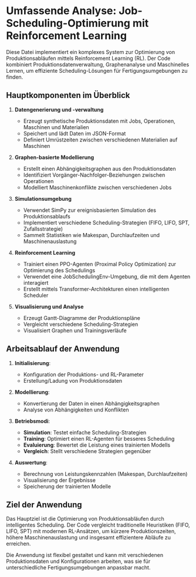 # Umfassende Analyse: Job-Scheduling-Optimierung mit Reinforcement Learning

Diese Datei implementiert ein komplexes System zur Optimierung von Produktionsabläufen mittels Reinforcement Learning (RL). Der Code kombiniert Produktionsdatenverwaltung, Graphenanalyse und Maschinelles Lernen, um effiziente Scheduling-Lösungen für Fertigungsumgebungen zu finden.

## Hauptkomponenten im Überblick

1. **Datengenerierung und -verwaltung**
   - Erzeugt synthetische Produktionsdaten mit Jobs, Operationen, Maschinen und Materialien
   - Speichert und lädt Daten im JSON-Format
   - Definiert Umrüstzeiten zwischen verschiedenen Materialien auf Maschinen

2. **Graphen-basierte Modellierung**
   - Erstellt einen Abhängigkeitsgraphen aus den Produktionsdaten
   - Identifiziert Vorgänger-Nachfolger-Beziehungen zwischen Operationen
   - Modelliert Maschinenkonflikte zwischen verschiedenen Jobs

3. **Simulationsumgebung**
   - Verwendet SimPy zur ereignisbasierten Simulation des Produktionsablaufs
   - Implementiert verschiedene Scheduling-Strategien (FIFO, LIFO, SPT, Zufallsstrategie)
   - Sammelt Statistiken wie Makespan, Durchlaufzeiten und Maschinenauslastung

4. **Reinforcement Learning**
   - Trainiert einen PPO-Agenten (Proximal Policy Optimization) zur Optimierung des Schedulings
   - Verwendet eine JobSchedulingEnv-Umgebung, die mit dem Agenten interagiert
   - Erstellt mittels Transformer-Architekturen einen intelligenten Scheduler

5. **Visualisierung und Analyse**
   - Erzeugt Gantt-Diagramme der Produktionspläne
   - Vergleicht verschiedene Scheduling-Strategien
   - Visualisiert Graphen und Trainingsverläufe

## Arbeitsablauf der Anwendung

1. **Initialisierung**:
   - Konfiguration der Produktions- und RL-Parameter
   - Erstellung/Ladung von Produktionsdaten

2. **Modellierung**:
   - Konvertierung der Daten in einen Abhängigkeitsgraphen
   - Analyse von Abhängigkeiten und Konflikten

3. **Betriebsmodi**:
   - **Simulation**: Testet einfache Scheduling-Strategien
   - **Training**: Optimiert einen RL-Agenten für besseres Scheduling
   - **Evaluierung**: Bewertet die Leistung eines trainierten Modells
   - **Vergleich**: Stellt verschiedene Strategien gegenüber

4. **Auswertung**:
   - Berechnung von Leistungskennzahlen (Makespan, Durchlaufzeiten)
   - Visualisierung der Ergebnisse
   - Speicherung der trainierten Modelle

## Ziel der Anwendung

Das Hauptziel ist die Optimierung von Produktionsabläufen durch intelligentes Scheduling. Der Code vergleicht traditionelle Heuristiken (FIFO, LIFO, SPT) mit modernen RL-Ansätzen, um kürzere Produktionszeiten, höhere Maschinenauslastung und insgesamt effizientere Abläufe zu erreichen.

Die Anwendung ist flexibel gestaltet und kann mit verschiedenen Produktionsdaten und Konfigurationen arbeiten, was sie für unterschiedliche Fertigungsumgebungen anpassbar macht.